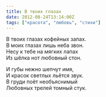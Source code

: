 ```yaml
---
title: В твоих глазах
date: 2012-08-24T13:14:00Z
tags: ["красота", "любовь", "стихи"]
---
```


В твоих глазах кофейных запах.  
В моих глазах лишь неба звон.  
Несу к тебе на мягких лапах  
Из шёлка нот любовный стон.  


И губы нежно шепчут имя,  
И красок светлых льётся звук.  
В груди поёт необъяснимый  
Любовных трелей томный стук.  
